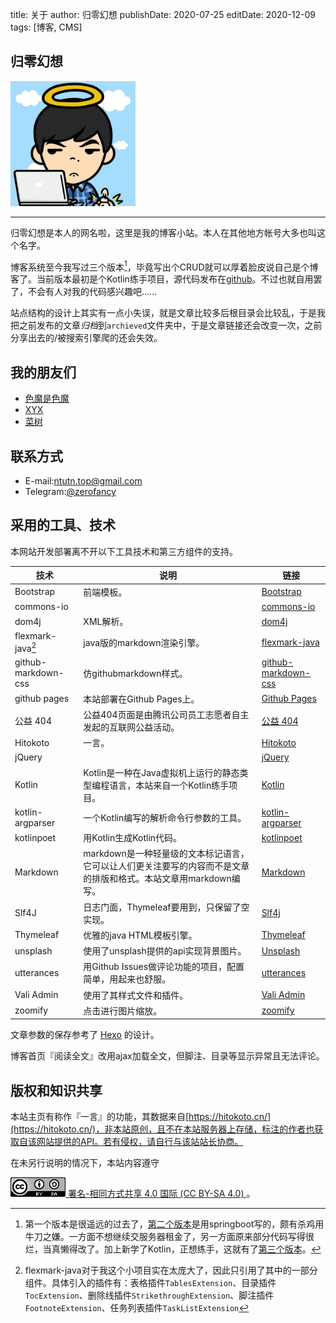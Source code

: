 title: 关于
author: 归零幻想
publishDate: 2020-07-25
editDate: 2020-12-09
tags: [博客, CMS]

<!--config-->

## 归零幻想

<img alt="归零幻想" src="/res/img/avatar.jpg" width="200px">

---

归零幻想是本人的网名啦，这里是我的博客小站。本人在其他地方帐号大多也叫这个名字。

博客系统至今我写过三个版本[^1]，毕竟写出个CRUD就可以厚着脸皮说自己是个博客了。当前版本最初是个Kotlin练手项目，源代码发布在[github](https://github.com/zerofancy/kmdblog)。不过也就自用罢了，不会有人对我的代码感兴趣吧……

<!--summary-->

[^1]: 第一个版本是很遥远的过去了，[第二个版本](https://github.com/zerofancy/blogSystem)是用springboot写的，颇有杀鸡用牛刀之嫌。一方面不想继续交服务器租金了，另一方面原来部分代码写得很烂，当真懒得改了。加上新学了Kotlin，正想练手，这就有了[第三个版本](https://github.com/zerofancy/kmdblog)。

站点结构的设计上其实有一点小失误，就是文章比较多后根目录会比较乱，于是我把之前发布的文章*归档*到`archieved`文件夹中，于是文章链接还会改变一次，之前分享出去的/被搜索引擎爬的还会失效。

## 我的朋友们

- [色魔是色魔](https://blog.semesse.me/)
- [XYX](http://www.xyx6.top/)
- [菜树](http://upccaishu.top/)

## 联系方式

- E-mail:[ntutn.top@gmail.com](mailto:ntutn.top@gmail.com)
- Telegram:[@zerofancy](https://t.me/zerofancy)

## 采用的工具、技术

本网站开发部署离不开以下工具技术和第三方组件的支持。

|技术|说明|链接|
|---|---|---|
|Bootstrap|前端模板。|[Bootstrap](https://getbootstrap.com/)|
|commons-io|&nbsp;|[commons-io](https://commons.apache.org/proper/commons-io/)|
|dom4j|XML解析。|[dom4j](https://dom4j.github.io/)|
|flexmark-java[^2]|java版的markdown渲染引擎。|[flexmark-java](https://github.com/vsch/flexmark-java)|
|github-markdown-css|仿githubmarkdown样式。|[github-markdown-css](https://github.com/sindresorhus/github-markdown-css)|
|github pages|本站部署在Github Pages上。|[Github Pages](https://pages.github.com/)|
|公益 404|公益404页面是由腾讯公司员工志愿者自主发起的互联网公益活动。|[公益 404](https://www.qq.com/404/)|
|Hitokoto|一言。|[Hitokoto](https://hitokoto.cn/)|
|jQuery|&nbsp;|[jQuery](https://jquery.com/)|
|Kotlin|Kotlin是一种在Java虚拟机上运行的静态类型编程语言，本站来自一个Kotlin练手项目。|[Kotlin](https://kotlinlang.org/)|
|kotlin-argparser|一个Kotlin编写的解析命令行参数的工具。|[kotlin-argparser](https://github.com/xenomachina/kotlin-argparser)|
|kotlinpoet|用Kotlin生成Kotlin代码。|[kotlinpoet](https://square.github.io/kotlinpoet/)|
|Markdown|markdown是一种轻量级的文本标记语言，它可以让人们更关注要写的内容而不是文章的排版和格式。本站文章用markdown编写。|[Markdown](https://zh.wikipedia.org/wiki/Markdown)|
|Slf4J|日志门面，Thymeleaf要用到，只保留了空实现。|[Slf4j](http://www.slf4j.org/)|
|Thymeleaf|优雅的java HTML模板引擎。|[Thymeleaf](https://www.thymeleaf.org/)|
|unsplash|使用了unsplash提供的api实现背景图片。|[Unsplash](https://unsplash.com/)|
|utterances|用Github Issues做评论功能的项目，配置简单，用起来也舒服。|[utterances](https://utteranc.es/)|
|Vali Admin|使用了其样式文件和插件。|[Vali Admin](https://github.com/pratikborsadiya/vali-admin)|
|zoomify|点击进行图片缩放。|[zoomify](https://github.com/indrimuska/zoomify)|

文章参数的保存参考了 [Hexo](https://hexo.io/zh-cn/) 的设计。

[^2]:flexmark-java对于我这个小项目实在太庞大了，因此只引用了其中的一部分组件。具体引入的插件有：表格插件`TablesExtension`、目录插件`TocExtension`、删除线插件`StrikethroughExtension`、脚注插件`FootnoteExtension`、任务列表插件`TaskListExtension`

博客首页『阅读全文』改用ajax加载全文，但脚注、目录等显示异常且无法评论。

## 版权和知识共享

本站主页有称作『一言』的功能，其数据来自[https://hitokoto.cn/](https://hitokoto.cn/)，非本站原创，且不在本站服务器上存储，标注的作者也获取自该网站提供的API。若有侵权，请自行与该站站长协商。

在未另行说明的情况下，本站内容遵守

<a href="https://creativecommons.org/licenses/by-sa/4.0/deed.zh"><img alt="CC-BY-SA" src="/res/img/cc-by-sa.png">&nbsp;署名-相同方式共享 4.0 国际 (CC BY-SA 4.0) </a>。